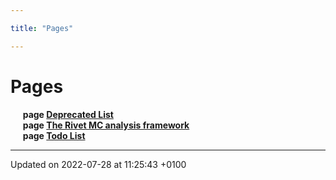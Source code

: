 ```yaml
---

title: "Pages"

---
```


# Pages




&nbsp;&nbsp;&nbsp;&nbsp;&nbsp;<b>page <a href=http://example.org/pages/deprecated/#page-deprecated>Deprecated List<a></b><br>
&nbsp;&nbsp;&nbsp;&nbsp;&nbsp;<b>page <a href=http://example.org/>The Rivet MC analysis framework<a></b><br>
&nbsp;&nbsp;&nbsp;&nbsp;&nbsp;<b>page <a href=http://example.org/pages/todo/#page-todo>Todo List<a></b><br>




-------------------------------

Updated on 2022-07-28 at 11:25:43 +0100
